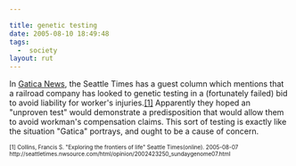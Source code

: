 ```yaml
---

title: genetic testing
date: 2005-08-10 18:49:48
tags:
  -  society
layout: rut
---
```


<p>In <a href="http://www.schierer.org/~luke/log/index.php?s=gatica">Gatica News</a>, the Seattle Times has a guest column which mentions that a railroad company has looked to genetic testing in a (fortunately failed) bid to avoid liability for worker's injuries.<a href="http://seattletimes.nwsource.com/html/opinion/2002423250_sundaygenome07.html">[1]</a> Apparently they hoped an "unproven test" would demonstrate a predisposition that would allow them to avoid workman's compensation claims.  This sort of testing is exactly like the situation "Gatica" portrays, and ought to be a cause of concern.</p>  <font size="-2"> [1] Collins, Francis S.  "Exploring the frontiers of life" Seattle Times(online).  2005-08-07 http://seattletimes.nwsource.com/html/opinion/2002423250_sundaygenome07.html </font>

